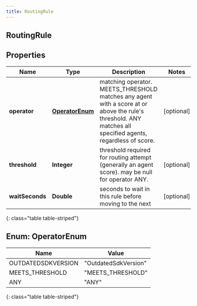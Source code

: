 ```yaml
---
title: RoutingRule
---
```

## RoutingRule


## Properties

| Name | Type | Description | Notes |
| ------------ | ------------- | ------------- | ------------- |
| **operator** | [**OperatorEnum**](#OperatorEnum) | matching operator.  MEETS_THRESHOLD matches any agent with a score at or above the rule&#39;s threshold.  ANY matches all specified agents, regardless of score. |  [optional] |
| **threshold** | **Integer** | threshold required for routing attempt (generally an agent score).  may be null for operator ANY. |  [optional] |
| **waitSeconds** | **Double** | seconds to wait in this rule before moving to the next |  [optional] |
{: class="table table-striped"}


<a name="OperatorEnum"></a>

## Enum: OperatorEnum

| Name | Value |
| ---- | ----- |
| OUTDATEDSDKVERSION | &quot;OutdatedSdkVersion&quot; |
| MEETS_THRESHOLD | &quot;MEETS_THRESHOLD&quot; |
| ANY | &quot;ANY&quot; |
{: class="table table-striped"}



